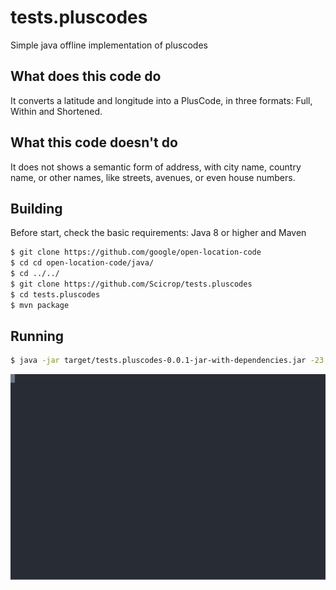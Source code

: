 # tests.pluscodes
Simple java offline implementation of pluscodes

## What does this code do
It converts a latitude and longitude into a PlusCode, in three formats: Full, Within and Shortened.

## What this code doesn't do
It does not shows a semantic form of address, with city name, country name, or other names, like streets, avenues, or even house numbers.

## Building

Before start, check the basic requirements: Java 8 or higher and Maven

```sh
$ git clone https://github.com/google/open-location-code
$ cd cd open-location-code/java/
$ cd ../../
$ git clone https://github.com/Scicrop/tests.pluscodes
$ cd tests.pluscodes
$ mvn package
```
## Running

```sh
$ java -jar target/tests.pluscodes-0.0.1-jar-with-dependencies.jar -23.982528 -46.916556
```
![Live CLI](./demo.svg)
